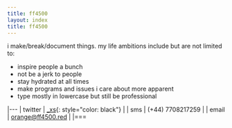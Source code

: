 ```yaml
---
title: ff4500
layout: index
title: ff4500
---
```


i make/break/document things. my life ambitions include but are not limited to:

+	inspire people a bunch  
+   not be a jerk to people  
+   stay hydrated at all times  
+   make programs and issues i care about more apparent  
+   type mostly in lowercase but still be professional  

|---
| twitter  | [_xs](https://twitter.com/_xs){: style="color: black"} |
| sms      | (+44) 7708217259                              |
| email    | orange@ff4500.red                             |
|===
